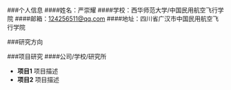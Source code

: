 ###个人信息
####姓名：严崇耀
####学校：西华师范大学/中国民用航空飞行学院
####邮箱：124256511@qq.com
####地址：四川省广汉市中国民用航空飞行学院

###研究方向

###项目研究
####公司/学校/研究所
- **项目1**
项目描述
- **项目2**
项目描述
